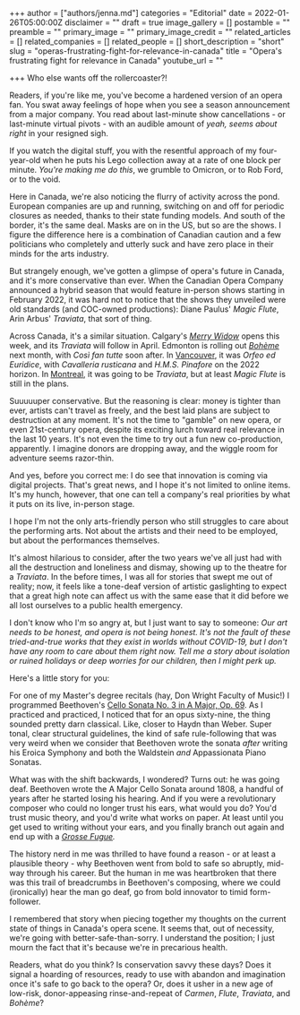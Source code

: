 +++
author = ["authors/jenna.md"]
categories = "Editorial"
date = 2022-01-26T05:00:00Z
disclaimer = ""
draft = true
image_gallery = []
postamble = ""
preamble = ""
primary_image = ""
primary_image_credit = ""
related_articles = []
related_companies = []
related_people = []
short_description = "short"
slug = "operas-frustrating-fight-for-relevance-in-canada"
title = "Opera's frustrating fight for relevance in Canada"
youtube_url = ""

+++
Who else wants off the rollercoaster?!

Readers, if you're like me, you've become a hardened version of an opera fan. You swat away feelings of hope when you see a season announcement from a major company. You read about last-minute show cancellations  - or last-minute virtual pivots - with an audible amount of _yeah, seems about right_ in your resigned sigh. 

If you watch the digital stuff, you with the resentful approach of my four-year-old when he puts his Lego collection away at a rate of one block per minute. _You're making me do this_, we grumble to Omicron, or to Rob Ford, or to the void.

Here in Canada, we're also noticing the flurry of activity across the pond. European companies are up and running, switching on and off for periodic closures as needed, thanks to their state funding models. And south of the border, it's the same deal. Masks are on in the US, but so are the shows. I figure the difference here is a combination of Canadian caution and a few politicians who completely and utterly suck and have zero place in their minds for the arts industry.

But strangely enough, we've gotten a glimpse of opera's future in Canada, and it's more conservative than ever. When the Canadian Opera Company announced a hybrid season that would feature in-person shows starting in February 2022, it was hard not to notice that the shows they unveiled were old standards (and COC-owned productions): Diane Paulus' _Magic Flute_, Arin Arbus' _Traviata_, that sort of thing.

Across Canada, it's a similar situation. Calgary's [_Merry Widow_](https://calgaryopera.com/21-22/merry-widow) opens this week, and its _Traviata_ will follow in April. Edmonton is rolling out [_Bohème_](https://www.edmontonopera.com/2022/boheme) next month, with _Così fan tutte_ soon after. In [Vancouver](https://www.vancouveropera.ca/), it was _Orfeo ed Euridice_, with _Cavalleria rusticana_ and _H.M.S. Pinafore_ on the 2022 horizon. In [Montreal](https://www.operademontreal.com/en/shows/2021-2022-season), it was going to be _Traviata_, but at least _Magic Flute_ is still in the plans.

Suuuuuper conservative. But the reasoning is clear: money is tighter than ever, artists can't travel as freely, and the best laid plans are subject to destruction at any moment. It's not the time to "gamble" on new opera, or even 21st-century opera, despite its exciting lurch toward real relevance in the last 10 years. It's not even the time to try out a fun new co-production, apparently. I imagine donors are dropping away, and the wiggle room for adventure seems razor-thin.

And yes, before you correct me: I do see that innovation is coming via digital projects. That's great news, and I hope it's not limited to online items. It's my hunch, however, that one can tell a company's real priorities by what it puts on its live, in-person stage.

I hope I'm not the only arts-friendly person who still struggles to care about the performing arts. Not about the artists and their need to be employed, but about the performances themselves.

It's almost hilarious to consider, after the two years we've all just had with all the destruction and loneliness and dismay, showing up to the theatre for a _Traviata_. In the before times, I was all for stories that swept me out of reality; now, it feels like a tone-deaf version of artistic gaslighting to expect that a great high note can affect us with the same ease that it did before we all lost ourselves to a public health emergency. 

I don't know who I'm so angry at, but I just want to say to someone: _Our art needs to be honest, and opera is not being honest. It's not the fault of these tried-and-true works that they exist in worlds without COVID-19, but I don't have any room to care about them right now. Tell me a story about isolation or ruined holidays or deep worries for our children, then I might perk up._

Here's a little story for you:

For one of my Master's degree recitals (hay, Don Wright Faculty of Music!) I programmed Beethoven's [Cello Sonata No. 3 in A Major, Op. 69](https://www.youtube.com/watch?v=X9pivx91mVk). As I practiced and practiced, I noticed that for an opus sixty-nine, the thing sounded pretty darn classical. Like, closer to Haydn than Weber. Super tonal, clear structural guidelines, the kind of safe rule-following that was very weird when we consider that Beethoven wrote the sonata _after_ writing his Eroica Symphony and both the Waldstein _and_ Appassionata Piano Sonatas.

What was with the shift backwards, I wondered? Turns out: he was going deaf. Beethoven wrote the A Major Cello Sonata around 1808, a handful of years after he started losing his hearing. And if you were a revolutionary composer who could no longer trust his ears, what would you do? You'd trust music theory, and you'd write what works on paper. At least until you get used to writing without your ears, and you finally branch out again and end up with a [_Grosse Fugue_](https://en.wikipedia.org/wiki/Grosse_Fuge)_._

The history nerd in me was thrilled to have found a reason - or at least a plausible theory - why Beethoven went from bold to safe so abruptly, mid-way through his career. But the human in me was heartbroken that there was this trail of breadcrumbs in Beethoven's composing, where we could (ironically) hear the man go deaf, go from bold innovator to timid form-follower.

I remembered that story when piecing together my thoughts on the current state of things in Canada's opera scene. It seems that, out of necessity, we're going with better-safe-than-sorry. I understand the position; I just mourn the fact that it's because we're in precarious health.

Readers, what do you think? Is conservation savvy these days? Does it signal a hoarding of resources, ready to use with abandon and imagination once it's safe to go back to the opera? Or, does it usher in a new age of low-risk, donor-appeasing rinse-and-repeat of _Carmen_, _Flute_, _Traviata_, and _Bohème_?